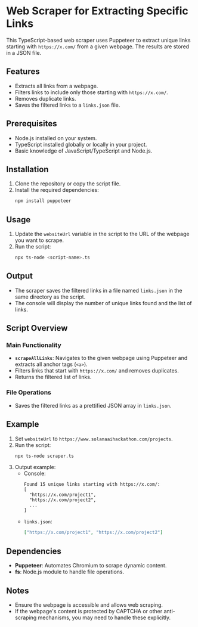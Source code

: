 # Web Scraper for Extracting Specific Links

This TypeScript-based web scraper uses Puppeteer to extract unique links starting with `https://x.com/` from a given webpage. The results are stored in a JSON file.

## Features

- Extracts all links from a webpage.
- Filters links to include only those starting with `https://x.com/`.
- Removes duplicate links.
- Saves the filtered links to a `links.json` file.

## Prerequisites

- Node.js installed on your system.
- TypeScript installed globally or locally in your project.
- Basic knowledge of JavaScript/TypeScript and Node.js.

## Installation

1. Clone the repository or copy the script file.
2. Install the required dependencies:
   ```bash
   npm install puppeteer
   ```

## Usage

1. Update the `websiteUrl` variable in the script to the URL of the webpage you want to scrape.
2. Run the script:
   ```bash
   npx ts-node <script-name>.ts
   ```

## Output

- The scraper saves the filtered links in a file named `links.json` in the same directory as the script.
- The console will display the number of unique links found and the list of links.

## Script Overview

### Main Functionality

- **`scrapeAllLinks`**: Navigates to the given webpage using Puppeteer and extracts all anchor tags (`<a>`).
- Filters links that start with `https://x.com/` and removes duplicates.
- Returns the filtered list of links.

### File Operations

- Saves the filtered links as a prettified JSON array in `links.json`.

## Example

1. Set `websiteUrl` to `https://www.solanaaihackathon.com/projects`.
2. Run the script:
   ```bash
   npx ts-node scraper.ts
   ```
3. Output example:
   - Console:
     ```
     Found 15 unique links starting with https://x.com/:
     [
       "https://x.com/project1",
       "https://x.com/project2",
       ...
     ]
     ```
   - `links.json`:
     ```json
     ["https://x.com/project1", "https://x.com/project2"]
     ```

## Dependencies

- **Puppeteer**: Automates Chromium to scrape dynamic content.
- **fs**: Node.js module to handle file operations.

## Notes

- Ensure the webpage is accessible and allows web scraping.
- If the webpage's content is protected by CAPTCHA or other anti-scraping mechanisms, you may need to handle these explicitly.
